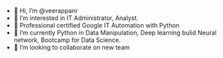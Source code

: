 - 👋 Hi, I’m @veerappanr
- 👀 I’m interested in IT Administrator, Analyst. 
- 🌱 Professional certified Google IT Automation with Python
- 🌱 I’m currently Python in Data Manipulation, Deep learning bulid Neural network, Bootcamp for Data Science. 
- 💞️ I’m looking to collaborate on new team


<!---
veerappanr/veerappanr is a ✨ special ✨ repository because its `README.md` (this file) appears on your GitHub profile.
You can click the Preview link to take a look at your changes.
--->
